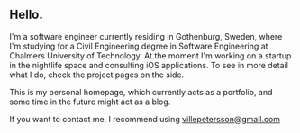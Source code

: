 ## Hello.

I'm a software engineer currently residing in Gothenburg, Sweden, where I'm studying for a Civil Engineering degree in Software Engineering at Chalmers University of Technology. At the moment I'm working on a startup in the nightlife space and consulting iOS applications. To see in more detail what I do, check the project pages on the side.

This is my personal homepage, which currently acts as a portfolio, and some time in the future might act as a blog.

If you want to contact me, I recommend using villepetersson@gmail.com